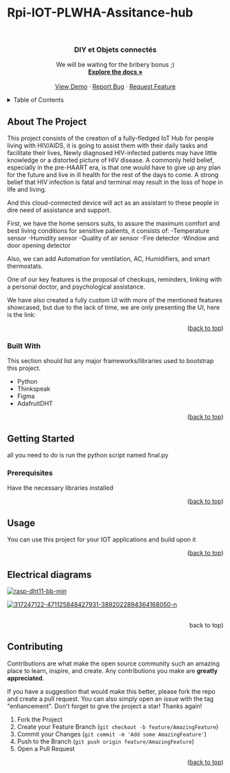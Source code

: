 # Rpi-IOT-PLWHA-Assitance-hub
<!-- Improved compatibility of back to top link: See: https://github.com/othneildrew/Best-README-Template/pull/73 -->
<a name="readme-top"></a>
<!--
*** Thanks for checking out the Best-README-Template. If you have a suggestion
*** that would make this better, please fork the repo and create a pull request
*** or simply open an issue with the tag "enhancement".
*** Don't forget to give the project a star!
*** Thanks again! Now go create something AMAZING! :D
-->



<!-- PROJECT SHIELDS -->
<!--
*** I'm using markdown "reference style" links for readability.
*** Reference links are enclosed in brackets [ ] instead of parentheses ( ).
*** See the bottom of this document for the declaration of the reference variables
*** for contributors-url, forks-url, etc. This is an optional, concise syntax you may use.
*** https://www.markdownguide.org/basic-syntax/#reference-style-links
-->

<!-- PROJECT LOGO -->
<br />
<div align="center">
  <h3 align="center">DIY et Objets connectés</h3>

  <p align="center">
 We will be waiting for the bribery bonus ;)
    <br />
    <a href="https://github.com/othneildrew/Best-README-Template"><strong>Explore the docs »</strong></a>
    <br />
    <br />
    <a href="https://github.com/othneildrew/Best-README-Template">View Demo</a>
    ·
    <a href="https://github.com/othneildrew/Best-README-Template/issues">Report Bug</a>
    ·
    <a href="https://github.com/othneildrew/Best-README-Template/issues">Request Feature</a>
  </p>
</div>



<!-- TABLE OF CONTENTS -->
<details>
  <summary>Table of Contents</summary>
  <ol>
    <li>
      <a href="#about-the-project">About The Project</a>
      <ul>
        <li><a href="#built-with">Built With</a></li>
      </ul>
    </li>
    <li>
      <a href="#getting-started">Getting Started</a>
      <ul>
        <li><a href="#installation">Installation</a></li>
      </ul>
    </li>
    <li><a href="#usage">Usage</a></li>
    <li><a href="#roadmap">Electrical diagrams</a></li>
  </ol>
</details>



<!-- ABOUT THE PROJECT -->
## About The Project

This project consists of the creation of a fully-fledged IoT Hub for people living with HIV/AIDS, it is going to assist them with their daily tasks and facilitate their lives, Newly diagnosed HIV-infected patients may have little knowledge or a distorted picture of HIV disease. A commonly held belief, especially in the pre-HAART era, is that one would have to give up any plan for the future and live in ill health for the rest of the days to come. A strong belief that HIV infection is fatal and terminal may result in the loss of hope in life and living.

And this cloud-connected device will act as an assistant to these people in dire need of assistance and support.

First, we have the home sensors suits, to assure the maximum comfort and best living conditions for sensitive patients, it consists of:
-Temperature sensor
-Humidity sensor
-Quality of air sensor
-Fire detector
-Window and door opening detector

Also, we can add Automation for ventilation, AC, Humidifiers, and smart thermostats.

One of our key features is the proposal of checkups, reminders, linking with a personal doctor, and psychological assistance.

We have also created a fully custom UI with more of the mentioned features showcased, but due to the lack of time, we are only presenting the UI, here is the link:


<p align="right">(<a href="#readme-top">back to top</a>)</p>


### Built With

This section should list any major frameworks/libraries used to bootstrap this project.

* Python
* Thinkspeak
* Figma
* AdafruitDHT

<p align="right">(<a href="#readme-top">back to top</a>)</p>



<!-- GETTING STARTED -->
## Getting Started

all you need to do is run the python script named final.py

### Prerequisites
Have the necessary libraries installed


<p align="right">(<a href="#readme-top">back to top</a>)</p>



<!-- USAGE EXAMPLES -->
## Usage

You can use this project for your IOT applications and build upon it

<p align="right">(<a href="#readme-top">back to top</a>)</p>

## Electrical diagrams

<a href="https://imgbb.com/"><img src="https://i.ibb.co/5MqSPC4/rasp-dht11-bb-min.jpg" alt="rasp-dht11-bb-min" border="0"></a>

<img align="center"><a href="https://ibb.co/3z5v6Nv"><img src="https://i.ibb.co/HdLCwzC/317247122-471125848427931-3892022894364168050-n.jpg" alt="317247122-471125848427931-3892022894364168050-n" border="0"></a><br /><a target='_blank' href='https://geojsonlint.com/'></a><br /><img/>


<p align="right">back to top</a>)</p>


<!-- CONTRIBUTING -->
## Contributing

Contributions are what make the open source community such an amazing place to learn, inspire, and create. Any contributions you make are **greatly appreciated**.

If you have a suggestion that would make this better, please fork the repo and create a pull request. You can also simply open an issue with the tag "enhancement".
Don't forget to give the project a star! Thanks again!

1. Fork the Project
2. Create your Feature Branch (`git checkout -b feature/AmazingFeature`)
3. Commit your Changes (`git commit -m 'Add some AmazingFeature'`)
4. Push to the Branch (`git push origin feature/AmazingFeature`)
5. Open a Pull Request

<p align="right">(<a href="#readme-top">back to top</a>)</p>


<!-- MARKDOWN LINKS & IMAGES -->
<!-- https://www.markdownguide.org/basic-syntax/#reference-style-links -->
[Demo]:https://ibb.co/3z5v6Nv
[contributors-shield]: https://img.shields.io/github/contributors/othneildrew/Best-README-Template.svg?style=for-the-badge
[contributors-url]: https://github.com/othneildrew/Best-README-Template/graphs/contributors
[forks-shield]: https://img.shields.io/github/forks/othneildrew/Best-README-Template.svg?style=for-the-badge
[forks-url]: https://github.com/othneildrew/Best-README-Template/network/members
[stars-shield]: https://img.shields.io/github/stars/othneildrew/Best-README-Template.svg?style=for-the-badge
[stars-url]: https://github.com/othneildrew/Best-README-Template/stargazers
[issues-shield]: https://img.shields.io/github/issues/othneildrew/Best-README-Template.svg?style=for-the-badge
[issues-url]: https://github.com/othneildrew/Best-README-Template/issues
[license-shield]: https://img.shields.io/github/license/othneildrew/Best-README-Template.svg?style=for-the-badge
[license-url]: https://github.com/othneildrew/Best-README-Template/blob/master/LICENSE.txt
[linkedin-shield]: https://img.shields.io/badge/-LinkedIn-black.svg?style=for-the-badge&logo=linkedin&colorB=555
[linkedin-url]: https://linkedin.com/in/othneildrew
[product-screenshot]: images/screenshot.png
[Next.js]: https://img.shields.io/badge/next.js-000000?style=for-the-badge&logo=nextdotjs&logoColor=white
[Next-url]: https://nextjs.org/
[React.js]: https://img.shields.io/badge/React-20232A?style=for-the-badge&logo=react&logoColor=61DAFB
[React-url]: https://reactjs.org/
[Vue.js]: https://img.shields.io/badge/Vue.js-35495E?style=for-the-badge&logo=vuedotjs&logoColor=4FC08D
[Vue-url]: https://vuejs.org/
[Angular.io]: https://img.shields.io/badge/Angular-DD0031?style=for-the-badge&logo=angular&logoColor=white
[Angular-url]: https://angular.io/
[Svelte.dev]: https://img.shields.io/badge/Svelte-4A4A55?style=for-the-badge&logo=svelte&logoColor=FF3E00
[Svelte-url]: https://svelte.dev/
[Laravel.com]: https://img.shields.io/badge/Laravel-FF2D20?style=for-the-badge&logo=laravel&logoColor=white
[Laravel-url]: https://laravel.com
[Bootstrap.com]: https://img.shields.io/badge/Bootstrap-563D7C?style=for-the-badge&logo=bootstrap&logoColor=white
[Bootstrap-url]: https://getbootstrap.com
[JQuery.com]: https://img.shields.io/badge/jQuery-0769AD?style=for-the-badge&logo=jquery&logoColor=white
[JQuery-url]: https://jquery.com 
